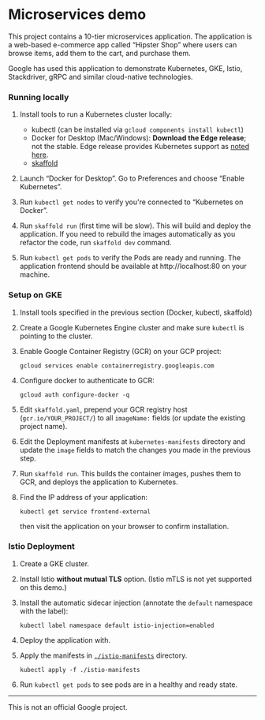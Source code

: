 # Microservices demo

This project contains a 10-tier microservices application. The application is a
web-based e-commerce app called “Hipster Shop” where users can browse items,
add them to the cart, and purchase them.

Google has used this application to demonstrate Kubernetes, GKE, Istio,
Stackdriver, gRPC and similar cloud-native technologies.

### Running locally

1. Install tools to run a Kubernetes cluster locally:

   - kubectl (can be installed via `gcloud components install kubectl`)
   - Docker for Desktop (Mac/Windows): **Download the Edge release**; not the
     stable. Edge release provides Kubernetes support as [noted
     here](https://docs.docker.com/docker-for-mac/kubernetes/).
   - [skaffold](https://github.com/GoogleContainerTools/skaffold/#installation)

1. Launch “Docker for Desktop”. Go to Preferences and choose “Enable Kubernetes”.

1. Run `kubectl get nodes` to verify you're connected to “Kubernetes on Docker”.

1. Run `skaffold run` (first time will be slow). This will build and deploy the
   application. If you need to rebuild the images automatically as you refactor
   the code, run `skaffold dev` command.

1. Run `kubectl get pods` to verify the Pods are ready and running. The
   application frontend should be available at http://localhost:80 on your
   machine.

### Setup on GKE

1. Install tools specified in the previous section (Docker, kubectl, skaffold)

1. Create a Google Kubernetes Engine cluster and make sure `kubectl` is pointing
   to the cluster.

1. Enable Google Container Registry (GCR) on your GCP project:

       gcloud services enable containerregistry.googleapis.com
    
1. Configure docker to authenticate to GCR:

       gcloud auth configure-docker -q

1. Edit `skaffold.yaml`, prepend your GCR registry host (`gcr.io/YOUR_PROJECT/`)
   to all `imageName:` fields (or update the existing project name).

1. Edit the Deployment manifests at `kubernetes-manifests` directory and update
   the `image` fields to match the changes you made in the previous step.

1. Run `skaffold run`. This builds the container
   images, pushes them to GCR, and deploys the application to Kubernetes.

1.  Find the IP address of your application:

        kubectl get service frontend-external

    then visit the application on your browser to confirm
    installation.

### Istio Deployment

1. Create a GKE cluster.

2. Install Istio **without mutual TLS** option. (Istio mTLS is not yet supported
   on this demo.)

3. Install the automatic sidecar injection (annotate the `default` namespace
   with the label):

       kubectl label namespace default istio-injection=enabled

4. Deploy the application with.

5. Apply the manifests in [`./istio-manifests`](./istio-manifests) directory.

       kubectl apply -f ./istio-manifests

6. Run `kubectl get pods` to see pods are in a healthy and ready state.

---

This is not an official Google project.
